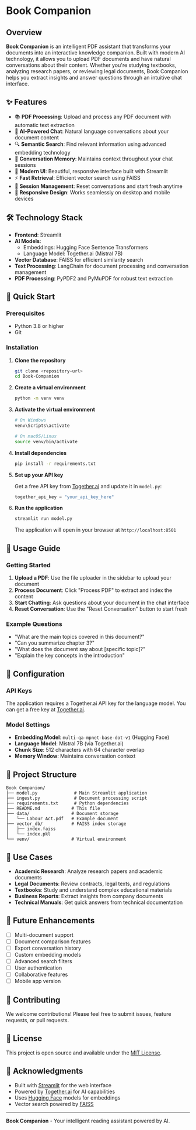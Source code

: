# Book Companion

## Overview
**Book Companion** is an intelligent PDF assistant that transforms your documents into an interactive knowledge companion. Built with modern AI technology, it allows you to upload PDF documents and have natural conversations about their content. Whether you're studying textbooks, analyzing research papers, or reviewing legal documents, Book Companion helps you extract insights and answer questions through an intuitive chat interface.

## ✨ Features

- 📚 **PDF Processing**: Upload and process any PDF document with automatic text extraction
- 🧠 **AI-Powered Chat**: Natural language conversations about your document content
- 🔍 **Semantic Search**: Find relevant information using advanced embedding technology
- 💬 **Conversation Memory**: Maintains context throughout your chat sessions
- 🎨 **Modern UI**: Beautiful, responsive interface built with Streamlit
- ⚡ **Fast Retrieval**: Efficient vector search using FAISS
- 🔄 **Session Management**: Reset conversations and start fresh anytime
- 📱 **Responsive Design**: Works seamlessly on desktop and mobile devices

## 🛠️ Technology Stack

- **Frontend**: Streamlit
- **AI Models**: 
  - Embeddings: Hugging Face Sentence Transformers
  - Language Model: Together.ai (Mistral 7B)
- **Vector Database**: FAISS for efficient similarity search
- **Text Processing**: LangChain for document processing and conversation management
- **PDF Processing**: PyPDF2 and PyMuPDF for robust text extraction

## 🚀 Quick Start

### Prerequisites
- Python 3.8 or higher
- Git

### Installation

1. **Clone the repository**
   ```bash
   git clone <repository-url>
   cd Book-Companion
   ```

2. **Create a virtual environment**
   ```bash
   python -m venv venv
   ```

3. **Activate the virtual environment**
   ```bash
   # On Windows
   venv\Scripts\activate
   
   # On macOS/Linux
   source venv/bin/activate
   ```

4. **Install dependencies**
   ```bash
   pip install -r requirements.txt
   ```

5. **Set up your API key**
   
   Get a free API key from [Together.ai](https://api.together.xyz) and update it in `model.py`:
   ```python
   together_api_key = "your_api_key_here"
   ```

6. **Run the application**
   ```bash
   streamlit run model.py
   ```

   The application will open in your browser at `http://localhost:8501`

## 📖 Usage Guide

### Getting Started
1. **Upload a PDF**: Use the file uploader in the sidebar to upload your document
2. **Process Document**: Click "Process PDF" to extract and index the content
3. **Start Chatting**: Ask questions about your document in the chat interface
4. **Reset Conversation**: Use the "Reset Conversation" button to start fresh

### Example Questions
- "What are the main topics covered in this document?"
- "Can you summarize chapter 3?"
- "What does the document say about [specific topic]?"
- "Explain the key concepts in the introduction"

## 🔧 Configuration

### API Keys
The application requires a Together.ai API key for the language model. You can get a free key at [Together.ai](https://api.together.xyz).

### Model Settings
- **Embedding Model**: `multi-qa-mpnet-base-dot-v1` (Hugging Face)
- **Language Model**: Mistral 7B (via Together.ai)
- **Chunk Size**: 512 characters with 64 character overlap
- **Memory Window**: Maintains conversation context

## 📁 Project Structure

```
Book Companion/
├── model.py              # Main Streamlit application
├── ingest.py             # Document processing script
├── requirements.txt      # Python dependencies
├── README.md            # This file
├── data/                # Document storage
│   └── Labour Act.pdf   # Example document
├── vector_db/           # FAISS index storage
│   ├── index.faiss
│   └── index.pkl
└── venv/                # Virtual environment
```

## 🎯 Use Cases

- **Academic Research**: Analyze research papers and academic documents
- **Legal Documents**: Review contracts, legal texts, and regulations
- **Textbooks**: Study and understand complex educational materials
- **Business Reports**: Extract insights from company documents
- **Technical Manuals**: Get quick answers from technical documentation

## 🔮 Future Enhancements

- [ ] Multi-document support
- [ ] Document comparison features
- [ ] Export conversation history
- [ ] Custom embedding models
- [ ] Advanced search filters
- [ ] User authentication
- [ ] Collaborative features
- [ ] Mobile app version

## 🤝 Contributing

We welcome contributions! Please feel free to submit issues, feature requests, or pull requests.

## 📄 License

This project is open source and available under the [MIT License](LICENSE).

## 🙏 Acknowledgments

- Built with [Streamlit](https://streamlit.io/) for the web interface
- Powered by [Together.ai](https://together.ai/) for AI capabilities
- Uses [Hugging Face](https://huggingface.co/) models for embeddings
- Vector search powered by [FAISS](https://github.com/facebookresearch/faiss)

---

**Book Companion** - Your intelligent reading assistant powered by AI.







